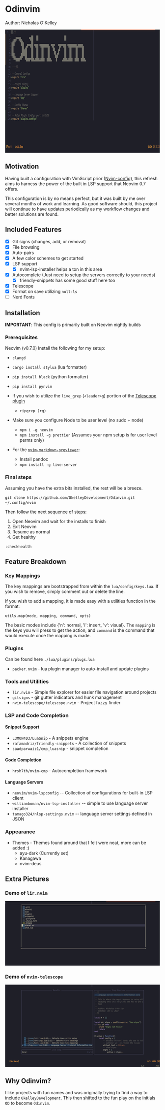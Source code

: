 # Odinvim

Author: Nicholas O'Kelley

<img src="./assets/odinvim.png"  width="700" height="400" />

## Motivation

Having built a configuration with VimScript prior ([Nvim-config](https://github.com/OkelleyDevelopment/Nvim-Config)),
this refresh aims to harness the power of the built in LSP support that Neovim 0.7 offers.

This configuration is by no means perfect, but it was built by me over several months of work and learning.
As good software should, this project will continue to have updates periodically as my workflow changes and
better solutions are found.

## Included Features

- [x] Git signs (changes, add, or removal)
- [x] File browsing
- [x] Auto-pairs
- [x] A few color schemes to get started
- [x] LSP support
  - [x] nvim-lsp-installer helps a ton in this area
- [x] Autocomplete (Just need to setup the servers correctly to your needs)
  - [x] friendly-snippets has some good stuff here too
- [x] Telescope
- [x] Format on save utilizing `null-ls`
- [ ] Nerd Fonts

## Installation

**IMPORTANT**: This config is primarily built on Neovim nightly builds

### Prerequisites

Neovim (v0.7.0)
Install the following for my setup:

- `clangd`
- `cargo install stylua` (lua formatter)
- `pip install black` (python formatter)
- `pip install pynvim`
- If you wish to utilize the `live_grep` (`<leader>g`) portion of the [Telescope plugin](https://github.com/nvim-telescope/telescope.nvim)
  - `ripgrep (rg)`
- Make sure you configure Node to be user level (no sudo + node)

  - `npm i -g neovim`
  - `npm install -g prettier` (Assumes your npm setup is for user level perms only)

- For the [`nvim-markdown-previewer`](https://github.com/davidgranstrom/nvim-markdown-preview):
  - Install pandoc
  - `npm install -g live-server`

### Final steps

Assuming you have the extra bits installed, the rest will be a breeze.

```
git clone https://github.com/OkelleyDevelopment/Odinvim.git ~/.config/nvim
```

Then follow the next sequence of steps:

1. Open Neovim and wait for the installs to finish
2. Exit Neovim
3. Resume as normal
4. Get healthy

```
:checkhealth
```

## Feature Breakdown

### Key Mappings

The key mappings are bootstrapped from within the `lua/config/keys.lua`. If you
wish to remove, simply comment out or delete the line.

If you wish to add a mapping, it is made easy with a utilities function in the format:

```
utils.map(mode, mapping, command, opts)
```

The basic modes include {'n': normal, 'i': insert, 'v': visual}. The `mapping` is the
keys you will press to get the action, and `command` is the command that would execute once
the mapping is made.

### Plugins

Can be found here `./lua/plugins/plugs.lua`

- `packer.nvim` - lua plugin manager to auto-install and update plugins

### Tools and Utilities

- `lir.nvim` - Simple file explorer for easier file navigation around projects
- `gitsigns` - git gutter indicators and hunk management
- `nvim-telescope/telescope.nvim` - Project fuzzy finder

### LSP and Code Completion

#### Snippet Support

- `L3MON4D3/LuaSnip` - A snippets engine
- `rafamadriz/friendly-snippets` - A collection of snippets
- `saadparwaiz1/cmp_luasnip` - snippet completion

#### Code Completion

- `hrsh7th/nvim-cmp` - Autocompletion framework

#### Language Servers

- `neovim/nvim-lspconfig` -- Collection of configurations for built-in LSP client
- `williamboman/nvim-lsp-installer` -- simple to use language server installer
- `tamago324/nlsp-settings.nvim` -- language server settings defined in JSON

### Appearance

- Themes - Themes found around that I felt were neat, more can be added :)
  - ayu-dark (Currently set)
  - Kanagawa
  - nvim-deus

## Extra Pictures

### Demo of `lir.nvim`

![Lir](./assets/lir_demo.png)

### Demo of `nvim-telescope`

![telescope live grep](./assets/telescope_demo.png)

## Why Odinvim?

I like projects with fun names and was originally trying to find a way to include
`OkelleyDevelopment`. This then shifted to the fun play on the initials `OD` to
become `Odinvim`.
